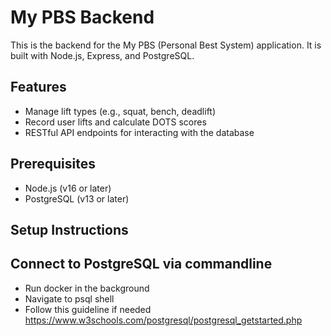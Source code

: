 # My PBS Backend

This is the backend for the My PBS (Personal Best System) application. It is built with Node.js, Express, and PostgreSQL.

## Features
- Manage lift types (e.g., squat, bench, deadlift)
- Record user lifts and calculate DOTS scores
- RESTful API endpoints for interacting with the database

## Prerequisites
- Node.js (v16 or later)
- PostgreSQL (v13 or later)

## Setup Instructions
## Connect to PostgreSQL via commandline
- Run docker in the background
- Navigate to psql shell 
- Follow this guideline if needed https://www.w3schools.com/postgresql/postgresql_getstarted.php